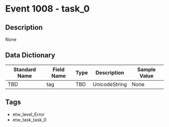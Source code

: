 # Event 1008 - task_0

## Description
None

## Data Dictionary
|Standard Name|Field Name|Type|Description|Sample Value|
|---|---|---|---|---|
|TBD|tag|TBD|UnicodeString|None|None|

## Tags
* etw_level_Error
* etw_task_task_0